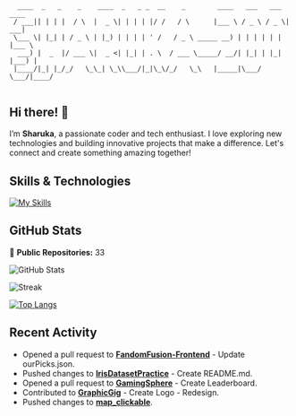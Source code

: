 ## 

```
  ____  _   _    _    ____  _   _ _  __    _        ____   ___   ___  ____  
 / ___|| | | |  / \  |  _ \| | | | |/ /   / \      |___ \ / _ \ / _ \| ___| 
 \___ \| |_| | / _ \ | |_) | | | | ' /   / _ \ _____ __) | | | | | | |___ \ 
  ___) |  _  |/ ___ \|  _ <| |_| | . \  / ___ \_____/ __/| |_| | |_| |___) |
 |____/|_| |_/_/   \_\_| \_\\___/|_|\_\/_/   \_\   |_____|\___/ \___/|____/ 
                                                                            
```

## Hi there! 👋

I’m **Sharuka**, a passionate coder and tech enthusiast. I love exploring new technologies and building innovative projects that make a difference. Let's connect and create something amazing together!

## Skills & Technologies

[![My Skills](https://skillicons.dev/icons?i=html,css,react,git,github,aws,mongodb,bootstrap,c,cpp,js,selenium,postman,mysql,solidity,py,figma,express,nodejs&perline=8)](https://skillicons.dev)

## GitHub Stats
🌟 **Public Repositories:** 33  
 
![GitHub Stats](https://github-readme-stats.vercel.app/api?username=SHARUKA-2005&show_icons=true&hide_title=true&count_private=true&theme=radical)

![Streak](https://streak-stats.demolab.com?user=SHARUKA-2005&locale=en&mode=daily&theme=dark&hide_border=false&border_radius=5&order=3)

[![Top Langs](https://github-readme-stats.vercel.app/api/top-langs/?username=SHARUKA-2005&layout=compact&theme=dark)](https://github.com/anuraghazra/github-readme-stats)

## Recent Activity

- Opened a pull request to [**FandomFusion-Frontend**](https://github.com/opencodeiiita/FandomFusion-Frontend/pull/83) - Update ourPicks.json.  
- Pushed changes to [**IrisDatasetPractice**](https://github.com/SHARUKA-2005/IrisDatasetPractice) - Create README.md.  
- Opened a pull request to [**GamingSphere**](https://github.com/opencodeiiita/GamingSphere/pull/170) - Create Leaderboard.  
- Contributed to [**GraphicGig**](https://github.com/opencodeiiita/GraphicGig/pull/219) - Create Logo - Redesign.  
- Pushed changes to [**map_clickable**](https://github.com/SHARUKA-2005/map_clickable).
<!--

Here are some ideas to get you started:

- 🔭 I’m currently working on ...
- 🌱 I’m currently learning ...
- 👯 I’m looking to collaborate on ...
- 🤔 I’m looking for help with ...
- 💬 Ask me about ...
- 📫 How to reach me: ...
- 😄 Pronouns: ...
- ⚡ Fun fact: ...
-->
<!---
SHARUKA-2005/SHARUKA-2005 is a ✨ special ✨ repository because its `README.md` (this file) appears on your GitHub profile.
You can click the Preview link to take a look at your changes.
--->
